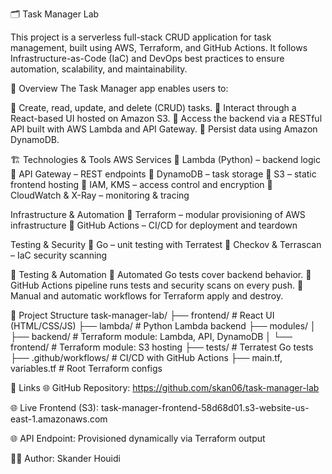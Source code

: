 🗂️ Task Manager Lab

This project is a serverless full-stack CRUD application for task management, built using AWS, Terraform, and GitHub Actions. It follows Infrastructure-as-Code (IaC) and DevOps best practices to ensure automation, scalability, and maintainability.

📌 Overview
The Task Manager app enables users to:

🔹 Create, read, update, and delete (CRUD) tasks.
🔹 Interact through a React-based UI hosted on Amazon S3.
🔹 Access the backend via a RESTful API built with AWS Lambda and API Gateway.
🔹 Persist data using Amazon DynamoDB.

🏗️ Technologies & Tools
AWS Services
🔹 Lambda (Python) – backend logic
🔹 API Gateway – REST endpoints
🔹 DynamoDB – task storage
🔹 S3 – static frontend hosting
🔹 IAM, KMS – access control and encryption
🔹 CloudWatch & X-Ray – monitoring & tracing

Infrastructure & Automation
🔹 Terraform – modular provisioning of AWS infrastructure
🔹 GitHub Actions – CI/CD for deployment and teardown

Testing & Security
🔹 Go – unit testing with Terratest
🔹 Checkov & Terrascan – IaC security scanning

🧪 Testing & Automation
🔹 Automated Go tests cover backend behavior.
🔹 GitHub Actions pipeline runs tests and security scans on every push.
🔹 Manual and automatic workflows for Terraform apply and destroy.

🔧 Project Structure
task-manager-lab/
├── frontend/                  # React UI (HTML/CSS/JS)
├── lambda/                   # Python Lambda backend
├── modules/
│   ├── backend/              # Terraform module: Lambda, API, DynamoDB
│   └── frontend/             # Terraform module: S3 hosting
├── tests/                    # Terratest Go tests
├── .github/workflows/        # CI/CD with GitHub Actions
├── main.tf, variables.tf     # Root Terraform configs

🔗 Links
🌐 GitHub Repository:
https://github.com/skan06/task-manager-lab

🌐 Live Frontend (S3):
task-manager-frontend-58d68d01.s3-website-us-east-1.amazonaws.com

🌐 API Endpoint:
Provisioned dynamically via Terraform output

👨‍💻 Author: Skander Houidi
